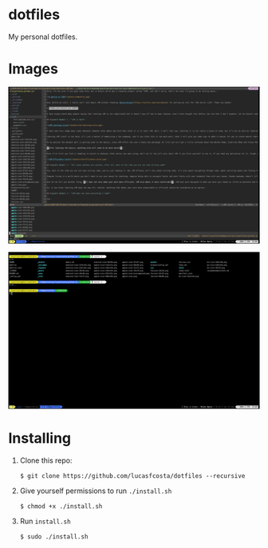 # dotfiles

My personal dotfiles.


# Images

![My vIM](/vim-screen.png)

![My Terminal Screen](/terminal-screen.png)

# Installing

1. Clone this repo:
    
    ```
    $ git clone https://github.com/lucasfcosta/dotfiles --recursive
    ```

2. Give yourself permissions to run `./install.sh`
    
    ```
    $ chmod +x ./install.sh
    ```

3. Run `install.sh`
    
    ```
    $ sudo ./install.sh
    ```
